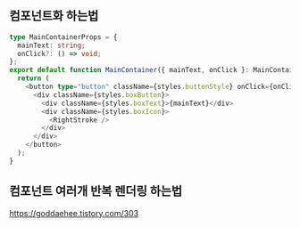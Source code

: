 ## 컴포넌트화 하는법


``` typescript
type MainContainerProps = {
  mainText: string;
  onClick?: () => void;
};
export default function MainContainer({ mainText, onClick }: MainContainerProps) {
  return (
    <button type="button" className={styles.buttonStyle} onClick={onClick}>
      <div className={styles.boxButton}>
        <div className={styles.boxText}>{mainText}</div>
        <div className={styles.boxIcon}>
          <RightStroke />
        </div>
      </div>
    </button>
  );
}
```

## 컴포넌트 여러개 반복 렌더링 하는법 

https://goddaehee.tistory.com/303